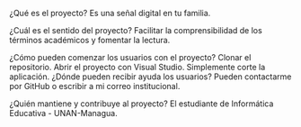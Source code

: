 
¿Qué es el proyecto?
Es una señal digital en tu familia.

¿Cuál es el sentido del proyecto?
Facilitar la comprensibilidad de los términos académicos y fomentar la lectura.

¿Cómo pueden comenzar los usuarios con el proyecto?
Clonar el repositorio.
Abrir el proyecto con Visual Studio.
Simplemente corte la aplicación.
¿Dónde pueden recibir ayuda los usuarios?
Pueden contactarme por GitHub o escribir a mi correo institucional.

¿Quién mantiene y contribuye al proyecto?
El estudiante de Informática Educativa - UNAN-Managua.
